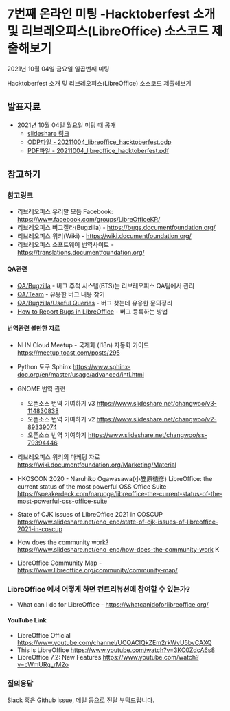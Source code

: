 # 7번째 온라인 미팅 -Hacktoberfest 소개 및 리브레오피스(LibreOffice) 소스코드 제출해보기 
2021년 10월 04일 금요일 일곱번째 미팅

Hacktoberfest 소개 및 리브레오피스(LibreOffice) 소스코드 제출해보기




## 발표자료

- 2021년 10월 04일 월요일 미팅 때 공개 
  * [slideshare 링크](https://www.slideshare.net/studioego/2021-8-hacktoberfest-libreoffice)
  * [ODP파일 - 20211004_libreoffice_hacktoberfest.odp](data/20211004_libreoffice_hacktoberfest.odp)
  * [PDF파일 - 20211004_libreoffice_hacktoberfest.pdf](data/20211004_libreoffice_hacktoberfest.pdf)
  



## 참고하기

### 참고링크

* 리브레오피스 우리말 모듬 Facebook: https://www.facebook.com/groups/LibreOfficeKR/ 
* 리브레오피스 버그질라(Bugzilla) - https://bugs.documentfoundation.org/ 
* 리브레오피스 위키(Wiki)  - https://wiki.documentfoundation.org/ 
* 리브레오피스 소프트웨어 번역사이트 - https://translations.documentfoundation.org/  

#### QA관련 
* [QA/Bugzilla](https://wiki.documentfoundation.org/QA/Bugzilla) - 버그 추적 시스템(BTS)는 리브레오피스 QA팀에서 관리
* [QA/Team](https://wiki.documentfoundation.org/QA/Team) - 유용한 버그 내용 찾기
* [QA/Bugzilla/Useful Queries](https://wiki.documentfoundation.org/QA/Bugzilla/Useful_Queries) - 버그 찾는데 유용한 문의정리 
* [How to Report Bugs in LibreOffice](https://wiki.documentfoundation.org/QA/BugReport) - 버그 등록하는 방법 

#### 번역관련 볼만한 자료

* NHN Cloud Meetup - 국제화 (i18n) 자동화 가이드 https://meetup.toast.com/posts/295
* Python 도구 Sphinx https://www.sphinx-doc.org/en/master/usage/advanced/intl.html
* GNOME 번역 관련
  * 오픈소스 번역 기여하기 v3 https://www.slideshare.net/changwoo/v3-114830838 
  * 오픈소스 번역 기여하기 v2 https://www.slideshare.net/changwoo/v2-89339074 
  * 오픈소스 번역 기여하기 https://www.slideshare.net/changwoo/ss-79394446 

* 리브레오피스 위키의 마케팅 자료 https://wiki.documentfoundation.org/Marketing/Material 

* HKOSCON 2020  - Naruhiko Ogawasawa(小笠原徳彦)
  LibreOffice: the current status of the most powerful OSS Office Suite
  https://speakerdeck.com/naruoga/libreoffice-the-current-status-of-the-most-powerful-oss-office-suite 
* State of CJK issues of LibreOffice 2021 in COSCUP https://www.slideshare.net/eno_eno/state-of-cjk-issues-of-libreoffice-2021-in-coscup
* How does the community work? https://www.slideshare.net/eno_eno/how-does-the-community-work K
* LibreOffice Community Map - https://www.libreoffice.org/community/community-map/

### LibreOffice 에서 어떻게 하면 컨트리뷰션에 참여할 수 있는가? 

* What can I do for LibreOffice - https://whatcanidoforlibreoffice.org/

#### YouTube Link

* LibreOffice Official https://www.youtube.com/channel/UCQAClQkZEm2rkWvU5bvCAXQ 
* This is LibreOffice https://www.youtube.com/watch?v=3KC0ZdcA6s8 
* LibreOffice 7.2: New Features  https://www.youtube.com/watch?v=cWmURg_rM2o

### 질의응답
 Slack 혹은 Github issue, 메일 등으로 전달 부탁드립니다.
